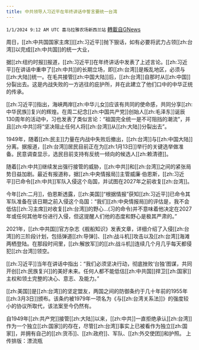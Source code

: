 ```yaml
---
title: 中共领导人习近平在年终讲话中誓言要统一台湾
---
```

`1/1/2024 9:12 AM UTC 喜马拉雅农场新西兰站` [轉載自GNews](https://gnews.org/articles/2172057)


        

周日，[[zh:中共国国家主席]][[zh:习近平]]抛下狠话，如有必要将武力占领[[zh:台湾]]以完成[[zh:中共国]]的统一大业，

据[[zh:纽约时报]]报道，[[zh:习近平]]在年终讲话中发表了上述言论。[[zh:习近平]]在讲话中重申了[[zh:中共]]的长期立场，即[[zh:台湾]]是叛乱地区，必须与[[zh:大陆]]统一。在毛共接管[[zh:中国大陆]]后，[[zh:台湾]]自那时从[[zh:中国]]分裂出去。这是内战失败的一方逃往的庇护所，并在此建立了他们口中的中华正统的传承。

[[zh:习近平]]指出，海峡两岸[[zh:中华儿女]]应该有共同的使命感，共同分享[[zh:中华民族]]复兴的辉煌。在周二纪念[[zh:中国共产党]]创始人[[zh:毛泽东]]诞辰130周年的活动中，习也发表了类似言论：“祖国完全统一是不可阻挡的潮流”，并且[[zh:中共]]将“坚决阻止任何人将[[zh:台湾]]从[[zh:大陆]]分裂出去”。

1949年，随着[[zh:民主]]力量在内战中失败后撤出，[[zh:台湾]]与[[zh:中国大陆]]分离。据报道，[[zh:台湾]]居民目前正在为[[zh:1月13日]]举行的关键选举做准备。民意调查显示，选民目前支持有反统一倾向的候选人[[zh:赖清德]]。

随着[[zh:中共]]继续发出强行接管的威胁，[[zh:中共]]和[[zh:台湾]]之间的紧张局势日益加剧。最近有报道称，据[[zh:中央情报局]]主管威廉·伯恩斯，[[zh:习近平]]已命令[[zh:中共]]军队入侵这个岛国，并试图在2027年之前收复[[zh:台湾]]。

今年[[zh:二月]]，伯恩斯透露，[[zh:美国]]“根据情报”获知[[zh:习近平]]已命令其军队准备在该日期之前入侵这个岛国：“我们[[zh:中央情报局]]的评估是，我不会低估[[zh:习主席]]对收复[[zh:台湾]]的野心…(习的命令)并不意味着他决定在2027年或任何其他年份进行入侵，但这提醒人们他的态度和野心是极其严肃的。”

2021年，[[zh:中共国]]官方杂志《舰船知识》发表文章，详细介绍了入侵[[zh:台湾]]的三阶段计划，包括弹道[[zh:导弹]]、[[zh:战斗机]]攻击以及[[zh:台湾]]海滩两栖登陆。在那段时间里，[[zh:解放军]]的[[zh:战斗机]]连续几个月几乎每天都侵犯[[zh:台湾]]领空。

[[zh:习近平]]当年在讲话中指出：“我们必须坚决行动，彻底挫败‘台独’图谋，共同开创[[zh:民族复兴]]的美好未来。任何人都不能低估[[zh:中共国]]捍卫[[zh:国家]]主权和领土完整的决心、意志、及能力。”

[[zh:美国]]是[[zh:台湾]]的坚定盟友，两国之间的防御条约于几十年前的1955年[[zh:3月3日]]颁布。该条约被1979年一项名为《与[[zh:台湾关系法]]》的强度较小的协议所取代，该法案至今仍然有。

自1949年[[zh:共产党]]接管[[zh:大陆]]以来，[[zh:中共]]一直拒绝承认[[zh:台湾]]作为一个独立[[zh:国家]]的存在，尽管[[zh:台湾]]事实上已被看作为独立[[zh:国家]]，并拥有自己的[[zh:货币]]、[[zh:政府]]、军队、[[zh:外交使团]]和护照。
上传排版：漂流瓶
